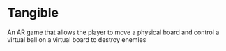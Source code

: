 # Tangible
An AR game that allows the player to move a physical board and control a virtual ball on a virtual board to destroy enemies
